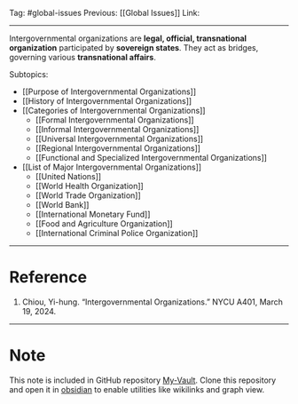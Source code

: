Tag: #global-issues 
Previous: [[Global Issues]]
Link: 

---

Intergovernmental organizations are **legal, official, transnational organization** participated by **sovereign states**. They act as bridges, governing various **transnational affairs**.

Subtopics:

- [[Purpose of Intergovernmental Organizations]]
- [[History of Intergovernmental Organizations]]
- [[Categories of Intergovernmental Organizations]]
	- [[Formal Intergovernmental Organizations]]
	- [[Informal Intergovernmental Organizations]]
	- [[Universal Intergovernmental Organizations]]
	- [[Regional Intergovernmental Organizations]]
	- [[Functional and Specialized Intergovernmental Organizations]]
- [[List of Major Intergovernmental Organizations]]
	- [[United Nations]]
	- [[World Health Organization]]
	- [[World Trade Organization]]
	- [[World Bank]]
	- [[International Monetary Fund]]
	- [[Food and Agriculture Organization]]
	- [[International Criminal Police Organization]]

---

# Reference

1. Chiou, Yi-hung. “Intergovernmental Organizations.” NYCU A401, March 19, 2024.

---

# Note

This note is included in GitHub repository [My-Vault](https://github.com/LittleD3092/My-Vault.git). Clone this repository and open it in [obsidian](https://obsidian.md/) to enable utilities like wikilinks and graph view.
